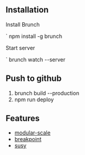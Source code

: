 ## Installation

Install Brunch

` npm install -g brunch

Start server

` brunch watch --server

## Push to github

1. brunch build --production
2. npm run deploy


## Features

* [modular-scale](https://github.com/modularscale/modularscale-sass)
* [breakpoint](https://github.com/at-import/breakpoint)
* [susy](http://susy.oddbird.net)